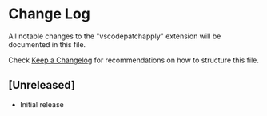 # Change Log

All notable changes to the "vscodepatchapply" extension will be documented in this file.

Check [Keep a Changelog](http://keepachangelog.com/) for recommendations on how to structure this file.

## [Unreleased]

- Initial release